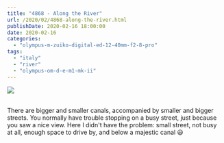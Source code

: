 ```yaml
---
title: "4868 - Along the River"
url: /2020/02/4868-along-the-river.html
publishDate: 2020-02-16 18:00:00
date: 2020-02-16
categories: 
  - "olympus-m-zuiko-digital-ed-12-40mm-f2-8-pro"
tags: 
  - "italy"
  - "river"
  - "olympus-om-d-e-m1-mk-ii"
---
```

<div class="container">
<div class="center"><a target="_blank" href="https://d25zfm9zpd7gm5.cloudfront.net/1200x1200/20180512_122702_lr.jpg"><img class="webfeedsFeaturedVisual" src="https://d25zfm9zpd7gm5.cloudfront.net/0600x0600/2018/20180512_122702_lr.jpg" /></a></div>
</div>
<br />

There are bigger and smaller canals, accompanied by smaller and
bigger streets. You normally have trouble stopping on a busy street,
just because you saw a nice view. Here I didn't have the problem:
small street, not busy at all, enough space to drive by, and below a
majestic canal :smiley: